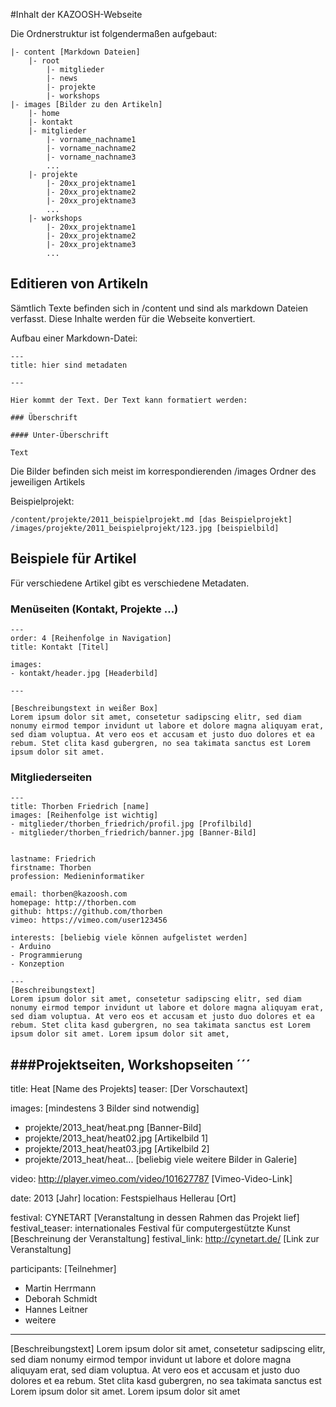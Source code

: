 #Inhalt der KAZOOSH-Webseite

Die Ordnerstruktur ist folgendermaßen aufgebaut:

```
|- content [Markdown Dateien]
	|- root
		|- mitglieder
		|- news
		|- projekte
		|- workshops
|- images [Bilder zu den Artikeln]
	|- home
	|- kontakt
	|- mitglieder
		|- vorname_nachname1
		|- vorname_nachname2
		|- vorname_nachname3
		...
	|- projekte
		|- 20xx_projektname1
		|- 20xx_projektname2
		|- 20xx_projektname3
		...
	|- workshops 
		|- 20xx_projektname1
		|- 20xx_projektname2
		|- 20xx_projektname3
		...
```

## Editieren von Artikeln

Sämtlich Texte befinden sich in /content und sind als markdown Dateien verfasst. Diese Inhalte werden für die Webseite konvertiert. 

Aufbau einer Markdown-Datei:

```
---
title: hier sind metadaten

---

Hier kommt der Text. Der Text kann formatiert werden:

### Überschrift

#### Unter-Überschrift

Text
```

Die Bilder befinden sich meist im korrespondierenden /images Ordner des jeweiligen Artikels

Beispielprojekt:

```
/content/projekte/2011_beispielprojekt.md [das Beispielprojekt]
/images/projekte/2011_beispielprojekt/123.jpg [beispielbild]
```

## Beispiele für Artikel

Für verschiedene Artikel gibt es verschiedene Metadaten.

### Menüseiten (Kontakt, Projekte ...)

```
---
order: 4 [Reihenfolge in Navigation]
title: Kontakt [Titel]

images:
- kontakt/header.jpg [Headerbild]

---

[Beschreibungstext in weißer Box]
Lorem ipsum dolor sit amet, consetetur sadipscing elitr, sed diam nonumy eirmod tempor invidunt ut labore et dolore magna aliquyam erat, sed diam voluptua. At vero eos et accusam et justo duo dolores et ea rebum. Stet clita kasd gubergren, no sea takimata sanctus est Lorem ipsum dolor sit amet. 
```

### Mitgliederseiten
```
---
title: Thorben Friedrich [name]
images: [Reihenfolge ist wichtig]
- mitglieder/thorben_friedrich/profil.jpg [Profilbild]
- mitglieder/thorben_friedrich/banner.jpg [Banner-Bild]


lastname: Friedrich
firstname: Thorben
profession: Medieninformatiker

email: thorben@kazoosh.com
homepage: http://thorben.com
github: https://github.com/thorben
vimeo: https://vimeo.com/user123456

interests: [beliebig viele können aufgelistet werden]
- Arduino
- Programmierung
- Konzeption

---
[Beschreibungstext]
Lorem ipsum dolor sit amet, consetetur sadipscing elitr, sed diam nonumy eirmod tempor invidunt ut labore et dolore magna aliquyam erat, sed diam voluptua. At vero eos et accusam et justo duo dolores et ea rebum. Stet clita kasd gubergren, no sea takimata sanctus est Lorem ipsum dolor sit amet. Lorem ipsum dolor sit amet, 
```

###Projektseiten, Workshopseiten 
´´´
---
title: Heat [Name des Projekts]
teaser: [Der Vorschautext]

images: [mindestens 3 Bilder sind notwendig]
- projekte/2013_heat/heat.png [Banner-Bild]
- projekte/2013_heat/heat02.jpg [Artikelbild 1]
- projekte/2013_heat/heat03.jpg [Artikelbild 2]
- projekte/2013_heat/heat...    [beliebig viele weitere Bilder in Galerie]

video: http://player.vimeo.com/video/101627787 [Vimeo-Video-Link]

date: 2013 [Jahr]
location: Festspielhaus Hellerau [Ort]

festival: CYNETART [Veranstaltung in dessen Rahmen das Projekt lief]
festival_teaser: internationales Festival für computergestützte Kunst [Beschreinung der Veranstaltung]
festival_link: http://cynetart.de/ [Link zur Veranstaltung]

participants: [Teilnehmer]
- Martin Herrmann 
- Deborah Schmidt
- Hannes Leitner
- weitere

---

[Beschreibungstext]
Lorem ipsum dolor sit amet, consetetur sadipscing elitr, sed diam nonumy eirmod tempor invidunt ut labore et dolore magna aliquyam erat, sed diam voluptua. At vero eos et accusam et justo duo dolores et ea rebum. Stet clita kasd gubergren, no sea takimata sanctus est Lorem ipsum dolor sit amet. Lorem ipsum dolor sit amet
```

